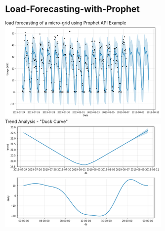 # Load-Forecasting-with-Prophet
load forecasting of a micro-grid using Prophet API
Example
![](/ProphetTwoWeeks.png)
Trend Analysis - "Duck Curve"
![](/TrendsProphet.png)
